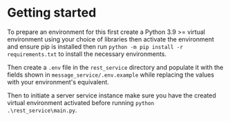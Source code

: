 # Getting started

To prepare an environment for this first create a Python 3.9 >= virtual environment using your
choice of libraries then activate the environment and ensure pip is installed then run
`python -m pip install -r requirements.txt` to install the necessary environments.

Then create a `.env` file in the `rest_service` directory and populate it with the fields shown in
`message_service/.env.example` while replacing the values with your environment's equivalent.

Then to initiate a server service instance make sure you have the created virtual environment
activated before running `python .\rest_service\main.py`.
